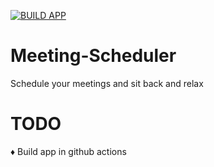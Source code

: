 [![BUILD APP](https://github.com/Nigelrex/Meeting-Scheduler/actions/workflows/build.yml/badge.svg?branch=main)](https://github.com/Nigelrex/Meeting-Scheduler/actions/workflows/build.yml)

# Meeting-Scheduler

Schedule your meetings and sit back and relax

# TODO
♦ Build app in github actions
